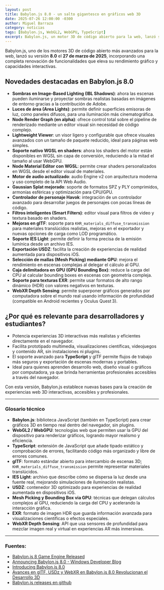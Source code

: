 ```yaml
---
layout: post
title: Babylon.js 8.0 - un salto gigantesco en gráficos web 3D
date: 2025-07-26 12:00:00 -0300
author: Miguel Barraza
category: noticias
tags: [Babylon.js, WebGL2, WebGPU, TypeScript]
excerpt: Babylon.js, un motor 3D de código abierto para la web, lanzó su versión 8.0. Incluye mejoras significativas en rendimiento gráfico y capacidades interactivas, nuevas opciones de renderizado, y soporte optimizado para formatos glTF y WebXR.
---
```


Babylon.js, uno de los motores 3D de código abierto más avanzados para la web, lanzó su versión **8.0** el **27 de marzo de 2025**, incorporando una completa renovación de funcionalidades que eleva su rendimiento gráfico y capacidades interactivas.

## Novedades destacadas en Babylon.js 8.0

* **Sombras en Image-Based Lighting (IBL Shadows)**: ahora las escenas pueden iluminarse y proyectar sombras realistas basadas en imágenes de entorno gracias a la contribución de Adobe.
* **Luces de área (Area Lights)**: permite definir superficies emisoras de luz, como paneles difusos, para una iluminación más cinematográfica.
* **Node Render Graph (en alpha)**: ofrece control total sobre el pipeline de renderizado mediante un editor visual sin necesidad de código complejo.
* **Lightweight Viewer**: un visor ligero y configurable que ofrece visuales avanzados con un tamaño de paquete reducido, ideal para páginas web simples.
* **Soporte nativo WGSL en shaders**: ahora los shaders del motor están disponibles en WGSL sin capa de conversión, reduciendo a la mitad el tamaño al usar WebGPU.
* **Node Material Editor con WGSL**: permite crear shaders personalizados en WGSL desde el editor visual de materiales.
* **Motor de audio actualizado**: audio Engine v2 con arquitectura moderna y uso completo de la API Web Audio.
* **Gaussian Splat mejorado**: soporte de formatos SPZ y PLY comprimidos, armonías esféricas y optimización para CPU/GPU.
* **Controlador de personaje Havok**: integración de un controlador avanzado para desarrollar juegos de personajes con pocas líneas de código.
* **Filtros inteligentes (Smart Filters)**: editor visual para filtros de video y textura basado en shaders.
* **Mejoras en glTF**: soporte para `KHR_materials_diffuse_transmission` para materiales translúcidos realistas, mejoras en el exportador y nuevas opciones de carga como LOD programático.
* **Soporte IES Light**: permite definir la forma precisa de la emisión lumínica desde un archivo IES.
* **Exportación USDZ**: facilita la creación de experiencias de realidad aumentada para dispositivos iOS.
* **Selección de mallas (Mesh Picking) mediante GPU**: mejora el rendimiento en escenas complejas al delegar el cálculo al GPU.
* **Caja delimitadora en GPU (GPU Bounding Box)**: reduce la carga del CPU al calcular bounding boxes en escenas con geometría compleja.
* **Soporte para texturas EXR**: permite usar formatos de alto rango dinámico (HDR) con valores negativos en texturas.
* **WebXR Depth Sensing**: permite superponer gráficos generados por computadora sobre el mundo real usando información de profundidad (compatible en Android recientes y Oculus Quest 3).

## ¿Por qué es relevante para desarrolladores y estudiantes?

* Potencia experiencias 3D interactivas más realistas y eficientes directamente en el navegador.
* Facilita prototipado multimedia, visualizaciones científicas, videojuegos y contenido AR, sin instalaciones ni plugins.
* El soporte avanzado para **TypeScript** y glTF permite flujos de trabajo más seguros y exportación de escenas modernas y portables.
* Ideal para quienes aprenden desarrollo web, diseño visual o gráficos por computadora, ya que brinda herramientas profesionales accesibles a través del navegador.

Con esta versión, Babylon.js establece nuevas bases para la creación de experiencias web 3D interactivas, accesibles y profesionales.

---

### Glosario técnico

* **Babylon.js**: biblioteca JavaScript (también en TypeScript) para crear gráficos 3D en tiempo real dentro del navegador, sin plugins.
* **WebGL2 / WebGPU**: tecnologías web que permiten usar la GPU del dispositivo para renderizar gráficos, logrando mayor realismo y eficiencia.
* **TypeScript**: extensión de JavaScript que añade tipado estático y comprobación de errores, facilitando código más organizado y libre de errores comunes.
* **glTF**: formato estándar abierto para intercambio de escenas 3D; `KHR_materials_diffuse_transmission` permite representar materiales translúcidos.
* **IES Light**: archivo que describe cómo se dispersa la luz desde una fuente real, mejorando simulaciones de iluminación realistas.
* **USDZ**: contenedor 3D optimizado para experiencias de realidad aumentada en dispositivos iOS.
* **Mesh Picking y Bounding Box via GPU**: técnicas que delegan cálculos complejos al GPU, reduciendo la carga del CPU y acelerando la interacción gráfica.
* **EXR**: formato de imagen HDR que guarda información avanzada para visualizaciones científicas o efectos especiales.
* **WebXR Depth Sensing**: API que usa sensores de profundidad para mezclar imagen real y virtual en experiencias AR más inmersivas.

---

### Fuentes:

* [Babylon.js 8 Game Engine Released](https://gamefromscratch.com/babylon-js-8-game-engine-released/)
* [Announcing Babylon.js 8.0 - Windows Developer Blog](https://blogs.windows.com/windowsdeveloper/2025/03/27/announcing-babylon-js-8-0/)
* [Introducing Babylon.js 8.0](https://babylonjs.medium.com/introducing-babylon-js-8-0-77644b31e2f9)
* [Avances en glTF, USDz y WebXR en Babylon.js 8.0 Revolucionan el Desarrollo 3D](https://administraciondesistemas.com/avances-en-gltf-usdz-y-webxr-en-babylon-js-8-0-revolucionan-el-desarrollo-3d/)
* [Babylon.js releases en github](https://github.com/BabylonJS/Babylon.js/releases)

